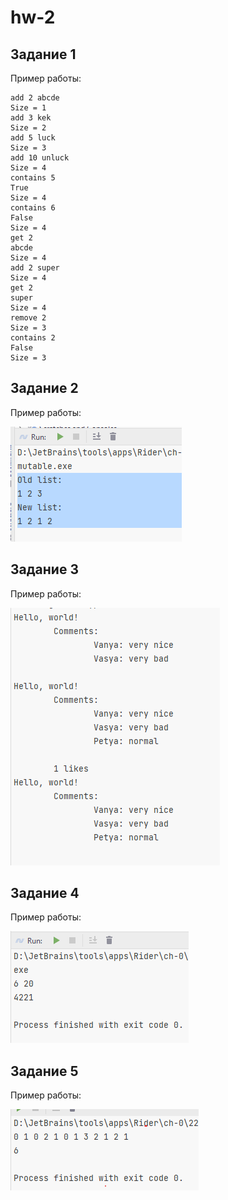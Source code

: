 # hw-2

## Задание 1

Пример работы:
```
add 2 abcde
Size = 1
add 3 kek
Size = 2
add 5 luck
Size = 3
add 10 unluck
Size = 4
contains 5
True
Size = 4
contains 6
False
Size = 4
get 2
abcde
Size = 4
add 2 super
Size = 4
get 2
super
Size = 4
remove 2
Size = 3
contains 2
False
Size = 3
```

## Задание 2

Пример работы:

![task-2.png](imgs/task-2.png)

## Задание 3

Пример работы:

![img_3.png](imgs/task-3.png)

## Задание 4

Пример работы:

![task-4.png](imgs/task-4.png)

## Задание 5

Пример работы:

![task-5.png](imgs/task-5.png)